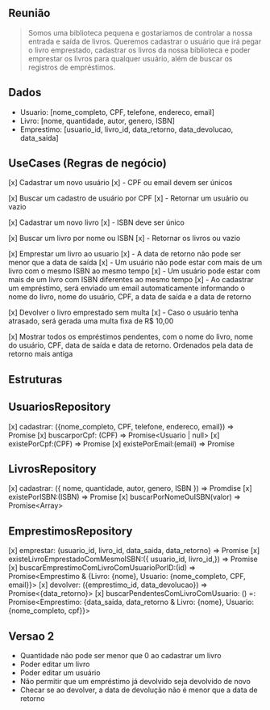 ## Reunião

> Somos uma biblioteca pequena e gostariamos de controlar a nossa entrada e saída de livros. Queremos cadastrar o usuário que irá pegar o livro emprestado, cadastrar os livros da nossa biblioteca e poder emprestar os livros para qualquer usuário, além de buscar os registros de empréstimos.

## Dados

- Usuario: [nome_completo, CPF, telefone, endereco, email]
- Livro: [nome, quantidade, autor, genero, ISBN]
- Emprestimo: [usuario_id, livro_id, data_retorno, data_devolucao, data_saida]

## UseCases (Regras de negócio)

[x] Cadastrar um novo usuário
[x] - CPF ou email devem ser únicos

[x] Buscar um cadastro de usuário por CPF
[x] - Retornar um usuário ou vazio

[x] Cadastrar um novo livro
[x] - ISBN deve ser único

[x] Buscar um livro por nome ou ISBN
[x] - Retornar os livros ou vazio

[x] Emprestar um livro ao usuario
[x] - A data de retorno não pode ser menor que a data de saída
[x] - Um usuário não pode estar com mais de um livro com o mesmo ISBN ao mesmo tempo
[x] - Um usuário pode estar com mais de um livro com ISBN diferentes ao mesmo tempo
[x] - Ao cadastrar um empréstimo, será enviado um email automaticamente informando o nome do livro, nome do usuário, CPF, a data de saída e a data de retorno

[x] Devolver o livro emprestado sem multa
[x] - Caso o usuário tenha atrasado, será gerada uma multa fixa de R$ 10,00

[x] Mostrar todos os empréstimos pendentes, com o nome do livro, nome do usuário, CPF, data de saída e data de retorno. Ordenados pela data de retorno mais antiga

## Estruturas

## UsuariosRepository

[x] cadastrar: ({nome_completo, CPF, telefone, endereco, email}) => Promise<void>
[x] buscarporCpf: (CPF) => Promise<Usuario | null>
[x] existePorCpf:(CPF) => Promise<boolean>
[x] existePorEmail:(email) => Promise<boolean>

## LivrosRepository

[x] cadastrar: ({ nome, quantidade, autor, genero, ISBN }) => Promdise<void>
[x] existePorISBN:(ISBN) => Promise<boolean>
[x] buscarPorNomeOuISBN(valor) => Promise<Array<Livros>>

## EmprestimosRepository

[x] emprestar: {usuario_id, livro_id, data_saida, data_retorno} => Promise<void>
[x] existeLivroEmprestadoComMesmoISBN:({ usuario_id, livro_id,}) => Promise<boolean>
[x] buscarEmprestimoComLivroComUsuarioPorID:(id) => Promise<Emprestimo & {Livro: {nome}, Usuario: {nome_completo, CPF, email}}>
[x] devolver: ({emprestimo_id, data_devolucao}) => Promise<{data_retorno}>
[x] buscarPendentesComLivroComUsuario: () =: Promise<Emprestimo: {data_saida, data_retorno & Livro: {nome}, Usuario: {nome_completo, cpf}}>

## Versao 2

- Quantidade não pode ser menor que 0 ao cadastrar um livro
- Poder editar um livro
- Poder editar um usuário
- Não permitir que um empréstimo já devolvido seja devolvido de novo
- Checar se ao devolver, a data de devolução não é menor que a data de retorno
